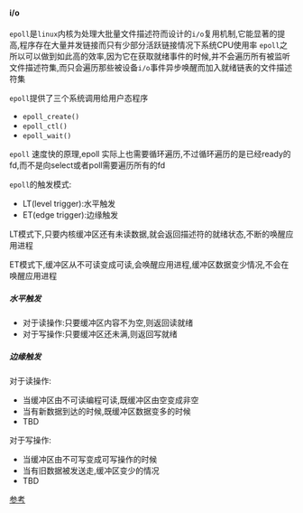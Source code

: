 #### i/o


`epoll`是`linux`内核为处理大批量文件描述符而设计的`i/o`复用机制,它能显著的提高,程序存在大量并发链接而只有少部分活跃链接情况下系统CPU使用率
`epoll`之所以可以做到如此高的效率,因为它在获取就绪事件的时候,并不会遍历所有被监听文件描述符集,而只会遍历那些被设备`i/o`事件异步唤醒而加入就绪链表的文件描述符集




`epoll`提供了三个系统调用给用户态程序
- `epoll_create()`
- `epoll_ctl()`
- `epoll_wait()`










`epoll` 速度快的原理,epoll 实际上也需要循环遍历,不过循环遍历的是已经ready的fd,而不是向select或者poll需要遍历所有的fd


`epoll`的触发模式:

* LT(level trigger):水平触发
* ET(edge trigger):边缘触发


LT模式下,只要内核缓冲区还有未读数据,就会返回描述符的就绪状态,不断的唤醒应用进程

ET模式下,缓冲区从不可读变成可读,会唤醒应用进程,缓冲区数据变少情况,不会在唤醒应用进程





##### 水平触发

* 对于读操作:只要缓冲区内容不为空,则返回读就绪
* 对于写操作:只要缓冲区还未满,则返回写就绪


##### 边缘触发

对于读操作:
* 当缓冲区由不可读编程可读,既缓冲区由空变成非空
* 当有新数据到达的时候,既缓冲区数据变多的时候
* TBD



对于写操作:
* 当缓冲区由不可写变成可写操作的时候
* 当有旧数据被发送走,缓冲区变少的情况
* TBD




[参考](https://blog.csdn.net/lihao21/article/details/67631516)

